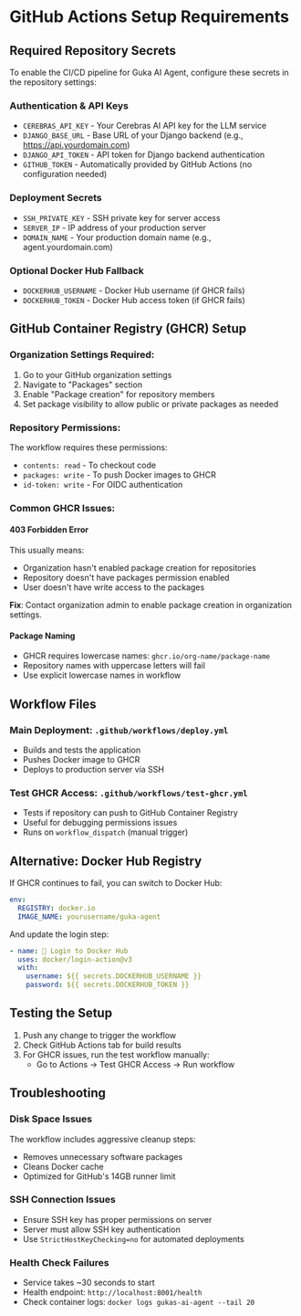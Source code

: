 # GitHub Actions Setup Requirements

## Required Repository Secrets

To enable the CI/CD pipeline for Guka AI Agent, configure these secrets in the repository settings:

### Authentication & API Keys
- `CEREBRAS_API_KEY` - Your Cerebras AI API key for the LLM service
- `DJANGO_BASE_URL` - Base URL of your Django backend (e.g., https://api.yourdomain.com)
- `DJANGO_API_TOKEN` - API token for Django backend authentication
- `GITHUB_TOKEN` - Automatically provided by GitHub Actions (no configuration needed)

### Deployment Secrets
- `SSH_PRIVATE_KEY` - SSH private key for server access
- `SERVER_IP` - IP address of your production server
- `DOMAIN_NAME` - Your production domain name (e.g., agent.yourdomain.com)

### Optional Docker Hub Fallback
- `DOCKERHUB_USERNAME` - Docker Hub username (if GHCR fails)
- `DOCKERHUB_TOKEN` - Docker Hub access token (if GHCR fails)

## GitHub Container Registry (GHCR) Setup

### Organization Settings Required:
1. Go to your GitHub organization settings
2. Navigate to "Packages" section
3. Enable "Package creation" for repository members
4. Set package visibility to allow public or private packages as needed

### Repository Permissions:
The workflow requires these permissions:
- `contents: read` - To checkout code
- `packages: write` - To push Docker images to GHCR
- `id-token: write` - For OIDC authentication

### Common GHCR Issues:

#### 403 Forbidden Error
This usually means:
- Organization hasn't enabled package creation for repositories
- Repository doesn't have packages permission enabled
- User doesn't have write access to the packages

**Fix**: Contact organization admin to enable package creation in organization settings.

#### Package Naming
- GHCR requires lowercase names: `ghcr.io/org-name/package-name`
- Repository names with uppercase letters will fail
- Use explicit lowercase names in workflow

## Workflow Files

### Main Deployment: `.github/workflows/deploy.yml`
- Builds and tests the application
- Pushes Docker image to GHCR
- Deploys to production server via SSH

### Test GHCR Access: `.github/workflows/test-ghcr.yml`
- Tests if repository can push to GitHub Container Registry
- Useful for debugging permissions issues
- Runs on `workflow_dispatch` (manual trigger)

## Alternative: Docker Hub Registry

If GHCR continues to fail, you can switch to Docker Hub:

```yaml
env:
  REGISTRY: docker.io
  IMAGE_NAME: yourusername/guka-agent
```

And update the login step:
```yaml
- name: 🔑 Login to Docker Hub
  uses: docker/login-action@v3
  with:
    username: ${{ secrets.DOCKERHUB_USERNAME }}
    password: ${{ secrets.DOCKERHUB_TOKEN }}
```

## Testing the Setup

1. Push any change to trigger the workflow
2. Check GitHub Actions tab for build results
3. For GHCR issues, run the test workflow manually:
   - Go to Actions → Test GHCR Access → Run workflow

## Troubleshooting

### Disk Space Issues
The workflow includes aggressive cleanup steps:
- Removes unnecessary software packages
- Cleans Docker cache
- Optimized for GitHub's 14GB runner limit

### SSH Connection Issues
- Ensure SSH key has proper permissions on server
- Server must allow SSH key authentication
- Use `StrictHostKeyChecking=no` for automated deployments

### Health Check Failures
- Service takes ~30 seconds to start
- Health endpoint: `http://localhost:8001/health`
- Check container logs: `docker logs gukas-ai-agent --tail 20`
